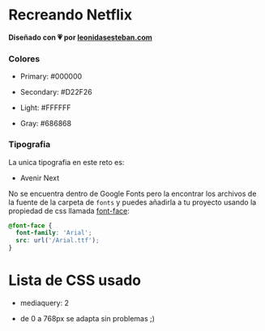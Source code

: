 # Recreando Netflix

**Diseñado con 💗 por [leonidasesteban.com](https://leonidasesteban.com/)**

### Colores

<!-- Negro -->
- Primary: #000000
<!-- Rojo -->
- Secondary: #D22F26
<!-- Blanco -->
- Light: #FFFFFF
<!-- Gris -->
- Gray: #686868

### Tipografia

La unica tipografia en este reto es:

- Avenir Next

No se encuentra dentro de Google Fonts pero la encontrar los archivos de la fuente de la carpeta de `fonts` y puedes añadirla a tu proyecto usando la propiedad de css llamada [font-face](https://developer.mozilla.org/es/docs/Web/CSS/@font-face):

```css
@font-face {
  font-family: 'Arial';
  src: url('/Arial.ttf');
}
```

# Lista de CSS usado

- mediaquery: 2

- de 0 a 768px se adapta sin problemas ;)

